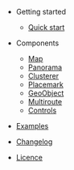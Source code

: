- Getting started
  - [Quick start](quickstart.md  'Quick start | Angular Yandex Map')

- Components
  - [Map](map.md 'Map | Angular Yandex Map')
  - [Panorama](panorama.md 'Panorama | Angular Yandex Map')
  - [Clusterer](clusterer.md 'Clusterer | Angular Yandex Map')
  - [Placemark](placemark.md 'Placemark | Angular Yandex Map')
  - [GeoObject](geoobject.md 'GeoObject | Angular Yandex Map')
  - [Multiroute](multiroute.md 'Multiroute | Angular Yandex Map')
  - [Controls](controls.md 'Controls | Angular Yandex Map')

- [Examples](examples.md 'Examples | Angular Yandex Map')
- [Changelog](https://github.com/ddubrava/angular-yandex-maps/blob/develop/CHANGELOG.md)
- [Licence](https://github.com/ddubrava/angular-yandex-maps/blob/develop/LICENSE.md)
